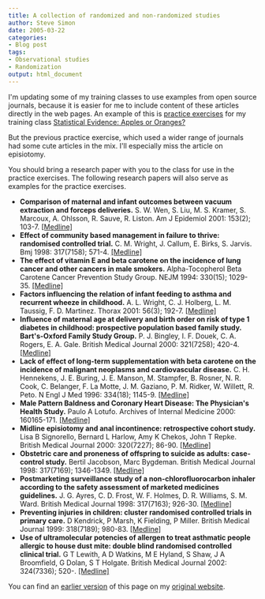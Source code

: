 ```yaml
---
title: A collection of randomized and non-randomized studies
author: Steve Simon
date: 2005-03-22
categories:
- Blog post
tags:
- Observational studies
- Randomization
output: html_document
---
```

I\'m updating some of my training classes to use examples from open
source journals, because it is easier for me to include content of these
articles directly in the web pages. An example of this is [practice
exercises](../training/exercises/exercises32.htm) for my training class
[Statistical Evidence: Apples or Oranges?](../training/hand32.asp)

But the previous practice exercise, which used a wider range of journals
had some cute articles in the mix. I\'ll especially miss the article on
episiotomy.

You should bring a research paper with you to the class for use in the
practice exercises. The following research papers will also serve as
examples for the practice exercises.

-   **Comparison of maternal and infant outcomes between vacuum
    extraction and forceps deliveries.** S. W. Wen, S. Liu, M. S.
    Kramer, S. Marcoux, A. Ohlsson, R. Sauve, R. Liston. Am J Epidemiol
    2001: 153(2); 103-7.
    [\[Medline\]](http://www.ncbi.nlm.nih.gov/entrez/query.fcgi?cmd=Retrieve&db=PubMed&list_uids=11159152&dopt=Abstract)
-   **Effect of community based management in failure to thrive:
    randomised controlled trial.** C. M. Wright, J. Callum, E. Birks, S.
    Jarvis. Bmj 1998: 317(7158); 571-4.
    [\[Medline\]](http://www.ncbi.nlm.nih.gov/entrez/query.fcgi?cmd=Retrieve&db=PubMed&list_uids=9721113&dopt=Abstract)
-   **The effect of vitamin E and beta carotene on the incidence of lung
    cancer and other cancers in male smokers.** Alpha-Tocopherol Beta
    Carotene Cancer Prevention Study Group. NEJM 1994: 330(15); 1029-35.
    [\[Medline\]](http://www.ncbi.nlm.nih.gov/entrez/query.fcgi?cmd=Retrieve&db=PubMed&list_uids=8127329&dopt=Abstract)
-   **Factors influencing the relation of infant feeding to asthma and
    recurrent wheeze in childhood.** A. L. Wright, C. J. Holberg, L. M.
    Taussig, F. D. Martinez. Thorax 2001: 56(3); 192-7.
    [\[Medline\]](http://www.ncbi.nlm.nih.gov/entrez/query.fcgi?cmd=Retrieve&db=PubMed&list_uids=11182011&dopt=Abstract)
-   **Influence of maternal age at delivery and birth order on risk of
    type 1 diabetes in childhood: prospective population based family
    study. Bart\'s-Oxford Family Study Group.** P. J. Bingley, I. F.
    Douek, C. A. Rogers, E. A. Gale. British Medical Journal 2000:
    321(7258); 420-4.
    [\[Medline\]](http://www.ncbi.nlm.nih.gov/entrez/query.fcgi?cmd=Retrieve&db=PubMed&list_uids=10938050&dopt=Abstract)
-   **Lack of effect of long-term supplementation with beta carotene on
    the incidence of malignant neoplasms and cardiovascular
    disease.** C. H. Hennekens, J. E. Buring, J. E. Manson, M.
    Stampfer, B. Rosner, N. R. Cook, C. Belanger, F. La Motte, J. M.
    Gaziano, P. M. Ridker, W. Willett, R. Peto. N Engl J Med 1996:
    334(18); 1145-9.
    [\[Medline\]](http://www.ncbi.nlm.nih.gov/entrez/query.fcgi?cmd=Retrieve&db=PubMed&list_uids=8602179&dopt=Abstract)
-   **Male Pattern Baldness and Coronary Heart Disease: The Physician\'s
    Health Study.** Paulo A Lotufo. Archives of Internal Medicine 2000:
    160165-171.
    [\[Medline\]](http://www.ncbi.nlm.nih.gov/entrez/query.fcgi?cmd=Retrieve&db=PubMed&list_uids=10647754&dopt=Abstract)
-   **Midline episiotomy and anal incontinence: retrospective cohort
    study.** Lisa B Signorello, Bernard L Harlow, Amy K Chekos, John T
    Repke. British Medical Journal 2000: 320(7227); 86-90.
    [\[Medline\]](http://www.ncbi.nlm.nih.gov/entrez/query.fcgi?cmd=Retrieve&db=PubMed&list_uids=10625261&dopt=Abstract)
-   **Obstetric care and proneness of offspring to suicide as adults:
    case-control study.** Bertil Jacobson, Marc Bygdeman. British
    Medical Journal 1998: 317(7169); 1346-1349.
    [\[Medline\]](http://www.ncbi.nlm.nih.gov/entrez/query.fcgi?cmd=Retrieve&db=PubMed&list_uids=9812930&dopt=Abstract)
-   **Postmarketing surveillance study of a non-chlorofluorocarbon
    inhaler according to the safety assessment of marketed medicines
    guidelines.** J. G. Ayres, C. D. Frost, W. F. Holmes, D. R.
    Williams, S. M. Ward. British Medical Journal 1998: 317(7163);
    926-30.
    [\[Medline\]](http://www.ncbi.nlm.nih.gov/entrez/query.fcgi?cmd=Retrieve&db=PubMed&list_uids=9756813&dopt=Abstract)
-   **Preventing injuries in children: cluster randomised controlled
    trials in primary care.** D Kendrick, P Marsh, K Fielding, P Miller.
    British Medical Journal 1999: 318(7189); 980-83.
    [\[Medline\]](http://www.ncbi.nlm.nih.gov/entrez/query.fcgi?cmd=Retrieve&db=PubMed&list_uids=10195971&dopt=Abstract)
-   **Use of ultramolecular potencies of allergen to treat asthmatic
    people allergic to house dust mite: double blind randomised
    controlled clinical trial.** G T Lewith, A D Watkins, M E Hyland, S
    Shaw, J A Broomfield, G Dolan, S T Holgate. British Medical Journal
    2002: 324(7336); 520-.
    [\[Medline\]](http://www.ncbi.nlm.nih.gov/entrez/query.fcgi?cmd=Retrieve&db=PubMed&list_uids=11872551&dopt=Abstract)

You can find an [earlier version](http://www.pmean.com/05/CollectionStudies.html) of this page on my [original website](http://www.pmean.com/original_site.html).
